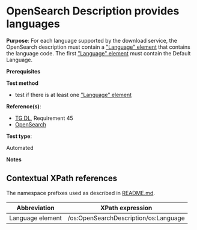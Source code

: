# OpenSearch Description provides languages

**Purpose**:
For each language supported by the download service, the OpenSearch description must contain a ["Language" element](#languageelement) that contains the language code. The first ["Language" element](#languageelement) must contain the Default Language.

**Prerequisites**

**Test method**

* test if there is at least one ["Language" element](#languageelement)

**Reference(s)**:

* [TG DL](http://inspire.ec.europa.eu/id/ats/download-service/3.1/atom-pre-defined/README#ref_TG_DL), Requirement 45
* [OpenSearch](http://inspire.ec.europa.eu/id/ats/download-service/3.1/atom-pre-defined/README#ref_opensearch)

**Test type**:

Automated

**Notes**

## Contextual XPath references

The namespace prefixes used as described in [README.md](http://inspire.ec.europa.eu/id/ats/download-service/3.1/atom-pre-defined/README#namespaces).

Abbreviation                                               |  XPath expression
---------------------------------------------------------- | -------------------------------------------------------------------------
Language element <a name="languageelement"></a> | /os:OpenSearchDescription/os:Language
